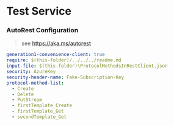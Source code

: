 # Test Service

### AutoRest Configuration

> see https://aka.ms/autorest

```yaml
generation1-convenience-client: true
require: $(this-folder)/../../../readme.md
input-file: $(this-folder)\ProtocolMethodsInRestClient.json
security: AzureKey
security-header-name: Fake-Subscription-Key 
protocol-method-list:
  - Create
  - Delete
  - PutStream
  - firstTemplate_Create
  - firstTemplate_Get
  - secondTemplate_Get
```
